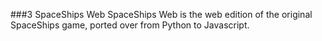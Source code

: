 ###3 SpaceShips Web
SpaceShips Web is the web edition of the original SpaceShips game, ported over from Python to Javascript.
